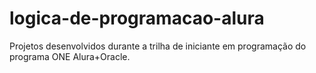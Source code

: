 # logica-de-programacao-alura
Projetos desenvolvidos durante a trilha de iniciante em programação do programa ONE Alura+Oracle. 
